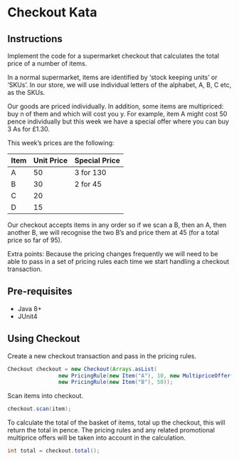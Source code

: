 # Checkout Kata
## Instructions
Implement the code for a supermarket checkout that calculates the total price of a number of items.

In a normal supermarket, items are identified by ‘stock keeping units’ or ‘SKUs’. In our store, we will use individual 
letters of the alphabet, A, B, C etc, as the SKUs. 

Our goods are priced individually. In addition, some items are multipriced: buy n of them and which will cost you y. 
For example, item A might cost 50 pence individually but this week we have a special offer where you can buy 
3 As for £1.30.

This week’s prices are the following:

| Item  | Unit Price  | Special Price  |
|-------|-------------|----------------|
| A     | 50          | 3 for 130      |
| B     | 30          | 2 for 45       |
| C     | 20          |                |
| D     | 15          |                |

Our checkout accepts items in any order so if we scan a B, then an A, then another B, we will recognise
the two B’s and price them at 45 (for a total price so far of 95).

Extra points: Because the pricing changes frequently we will need to be able to pass in a set of pricing
rules each time we start handling a checkout transaction.

## Pre-requisites
- Java 8+
- JUnit4

## Using Checkout
Create a new checkout transaction and pass in the pricing rules.
```java
Checkout checkout = new Checkout(Arrays.asList(
				new PricingRule(new Item("A"), 10, new MultipriceOffer(3, 20)),
				new PricingRule(new Item("B"), 50));

```

Scan items into checkout.
```java
checkout.scan(item);

```

To calculate the total of the basket of items, total up the checkout, this will return the total in pence. 
The pricing rules and any related promotional multiprice offers will be taken into account in the calculation.
```java
int total = checkout.total();
```
